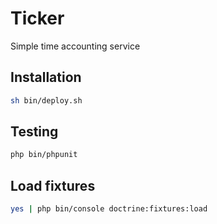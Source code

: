 # Ticker

Simple time accounting service

## Installation
```bash
sh bin/deploy.sh
```

## Testing
```bash
php bin/phpunit
```

## Load fixtures
```bash
yes | php bin/console doctrine:fixtures:load
```
